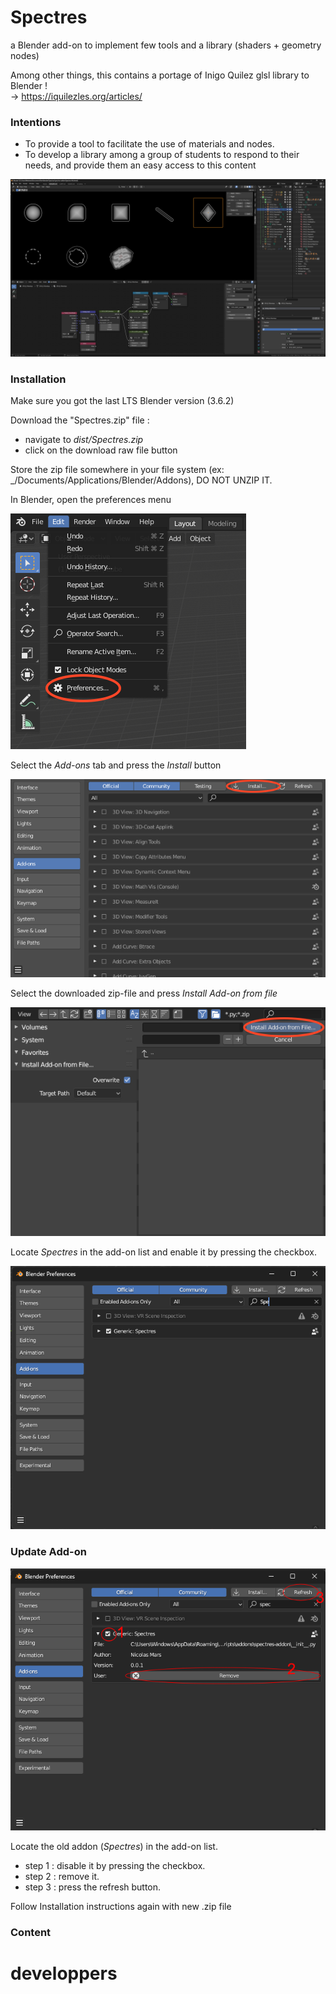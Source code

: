 # Spectres
a Blender add-on to implement few tools and a library (shaders + geometry nodes)

Among other things, this contains a portage of Inigo Quilez glsl library to Blender !<br>
-> https://iquilezles.org/articles/

### Intentions
- To provide a tool to facilitate the use of materials and nodes. 
- To develop a library among a group of students to respond to their needs, and provide them an easy access to this content

![shader lib content](readme-images/lib_content_1.png)
 
### Installation
Make sure you got the last LTS Blender version (3.6.2)

Download the "Spectres.zip" file :

- navigate to _dist/Spectres.zip_
- click on the download raw file button

Store the zip file somewhere in your file system (ex: _/Documents/Applications/Blender/Addons), DO NOT UNZIP IT.


In Blender, open the preferences menu

![Edit -> Preferences](readme-images/install_addon_1.png)

Select the _Add-ons_ tab and press the _Install_ button

![Install add-on](readme-images/install_addon_2.png)

Select the downloaded zip-file and press _Install Add-on from file_

![Select the zip file](readme-images/install_addon_3.png)

Locate _Spectres_ in the add-on list and enable it by pressing the checkbox.

![Enable add-on](readme-images/install_addon_4.png)


### Update Add-on
![Select the zip file](readme-images/update_addon_1.png)

Locate the old addon (_Spectres_) in the add-on list.
- step 1 : disable it by pressing the checkbox.
- step 2 : remove it.
- step 3 : press the refresh button.

Follow Installation instructions again with new .zip file


### Content



# developpers